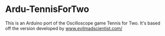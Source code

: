 Ardu-TennisForTwo
=================


This is an Arduino port of the Oscilloscope game Tennis for Two. It's based off the version developed by www.evilmadscientist.com/

